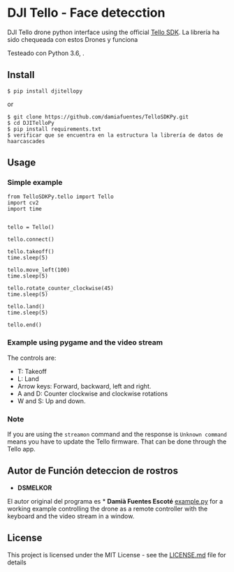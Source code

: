 # DJI Tello - Face detecction

DJI Tello drone python interface using the official [Tello SDK](https://dl-cdn.ryzerobotics.com/downloads/tello/20180910/Tello%20SDK%20Documentation%20EN_1.3.pdf). 
La librería ha sido chequeada con estos Drones y funciona

Testeado con Python 3.6, .

## Install
```
$ pip install djitellopy
```
or
```
$ git clone https://github.com/damiafuentes/TelloSDKPy.git
$ cd DJITelloPy
$ pip install requirements.txt
$ verificar que se encuentra en la estructura la librería de datos de haarcascades
```

## Usage

### Simple example

```
from TelloSDKPy.tello import Tello
import cv2
import time


tello = Tello()

tello.connect()

tello.takeoff()
time.sleep(5)

tello.move_left(100)
time.sleep(5)

tello.rotate_counter_clockwise(45)
time.sleep(5)

tello.land()
time.sleep(5)
        
tello.end()
```

### Example using pygame and the video stream

The controls are:
- T: Takeoff
- L: Land
- Arrow keys: Forward, backward, left and right.
- A and D: Counter clockwise and clockwise rotations
- W and S: Up and down.

### Note
If you are using the ```streamon``` command and the response is ```Unknown command``` means you have to update the Tello firmware. That can be done through the Tello app.

## Autor de Función deteccion de rostros
* **DSMELKOR**



El autor original del programa es * **Damià Fuentes Escoté**
[example.py](https://github.com/damiafuentes/TelloSDKPy/blob/master/example.py) for a working example controlling the drone as a remote controller with the keyboard and the video stream in a window.

## License

This project is licensed under the MIT License - see the [LICENSE.md](https://github.com/damiafuentes/TelloSDKPy/blob/master/LICENSE) file for details

